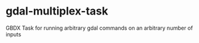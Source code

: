 # gdal-multiplex-task
GBDX Task for running arbitrary gdal commands on an arbitrary number of inputs
